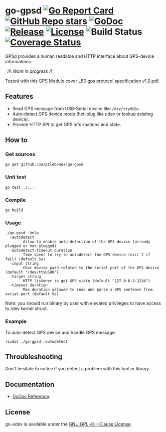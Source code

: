 # go-gpsd [![Go Report Card](https://goreportcard.com/badge/github.com/pilebones/go-gpsd)](https://goreportcard.com/report/github.com/pilebones/go-gpsd) [![GitHub Repo stars](https://img.shields.io/github/stars/pilebones/go-gpsd)](https://somsubhra.github.io/github-release-stats/?username=pilebones&repository=go-gpsd) [![GoDoc](https://godoc.org/github.com/pilebones/go-gpsd?status.svg)](https://godoc.org/github.com/pilebones/go-gpsd) [![Release](https://img.shields.io/github/release/pilebones/go-gpsd.svg)](https://github.com/pilebones/go-gpsd/releases/latest) [![License](https://img.shields.io/github/license/pilebones/go-gpsd)](/LICENSE) ![Build Status](https://github.com/pilebones/go-gpsd/workflows/CI/badge.svg) [![Coverage Status](https://coveralls.io/repos/github/pilebones/go-gpsd/badge.svg?branch=master)](https://coveralls.io/github/pilebones/go-gpsd?branch=master)

GPSd provides a human readable and HTTP interface about GPS-device informations.

__/!\ Work in progress /!\__

Tested with this [GPS Module](http://wiki.52pi.com/index.php/USB-Port-GPS_Module_SKU:EZ-0048) cover [L80 gps protocol specification v1.0.pdf](http://wiki.52pi.com/index.php/File:L80_gps_protocol_specification_v1.0.pdf).

## Features

- Read GPS message from USB-Serial device like `/dev/ttyUSBx`.
- Auto-detect GPS device mode (hot-plug like udev or lookup existing device).
- Provide HTTP API to get GPS informations and state.

## How to

### Get sources

```
go get github.com/pilebones/go-gpsd
```

### Unit test

```
go test ./...
```

### Compile

```
go build
```

### Usage

```
./go-gpsd -help
  -autodetect
        Allow to enable auto-detection of the GPS device (already plugged or hot-plugged)
  -autodetect-timeout duration
        Time spent to try to autodetect the GPS device (exit 2 if fail) (default 5s)
  -input string
        Char device path related to the serial port of the GPS device (default "/dev/ttyUSB0")
  -target string
        HTTP listener to get GPS state (default "127.0.0.1:1234")
  -timeout duration
        Max duration allowed to read and parse a GPS sentence from serial-port (default 5s)
```

Note: you should run binary by user with elevated privileges to have access to /dev kernel struct.

### Example

To auto-detect GPS device and handle GPS message:

```
(sudo) ./go-gpsd -autodetect
```

## Throubleshooting

Don't hesitate to notice if you detect a problem with this tool or library.

## Documentation

- [GoDoc Reference](http://godoc.org/github.com/pilebones/go-gpsd).

## License

go-udev is available under the [GNU GPL v3 - Clause License](https://opensource.org/licenses/GPL-3.0).
